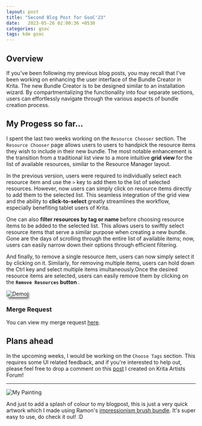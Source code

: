 ```yaml
---
layout: post
title: "Second Blog Post for GsoC'23"
date:   2023-05-26 02:00:36 +0530
categories: gsoc
tags: kde gsoc
---
```



## <b> Overview </b>

If you've been following my previous blog posts, you may recall that I've been working on enhancing the user interface of the Bundle Creator in Krita. The new Bundle Creator is to be designed similar to an installation wizard. By compartmentalizing the functionality into four separate sections, users can effortlessly navigate through the various aspects of bundle creation process.

## My Progess so far...

I spent the last two weeks working on the `Resource Chooser` section. The `Resource Chooser` page allows users to users to handpick the resource items they wish to include in their new bundle. The most notable enhancement is the transition from a traditional list view to a more intuitive <b> grid view </b> for the list of available resources, similar to the Resource Manager layout.  

In the previous version, users were required to individually select each resource item and use the `>` key to add them to the list of selected resources. However, now users can simply click on resource items directly to add them to the selected list. This seamless integration of the grid view and the ability to <b> click-to-select </b> greatly streamlines the workflow, especially benefiting tablet users of Krita.

One can also <b> filter resources by tag or name </b> before choosing resource items to be added to the selected list. This allows users to swiftly select resource items that serve a similar purpose when creating a new bundle. Gone are the days of scrolling through the entire list of available items; now, users can easily narrow down their options through efficient filtering.

And finally, to remove a single resource item, users can now simply select it by clicking on it. Similarly, for removing multiple items, users can hold down the Ctrl key and select multiple items imultaneously.Once the desired resource items are selected, users can easily remove them by clicking on the <b> `Remove Resources` button </b>. 

<!-- ![Demp](https://i.postimg.cc/8PRY8wdg/demo4.png) -->
<img src="https://i.postimg.cc/8PRY8wdg/demo4.png" alt="Demo" style="box-shadow: 5px 5px 5px gray;">

### Merge Request 

You can view my merge request [here](https://invent.kde.org/graphics/krita/-/merge_requests/1802).


## Plans ahead

In the upcoming weeks, I would be working on the `Choose Tags` section. This requires some UI related feedback, and if you're interested to help out, please feel free to drop a comment on this [post](https://krita-artists.org/t/bundle-creator-improving-the-ui-ux-design/57405) I created on Krita Artists Forum!

-------------------------------

![My Painting](https://i.postimg.cc/CKWMj6My/Impressionism.jpg)

And just to add a splash of colour to my blogpost, this is just a very quick artwork which I made using Ramon's [impressionism brush bundle](https://www.youtube.com/watch?v=_BuZ4-Gu_Kc&t=922s). It's super easy to use, do check it out! :D